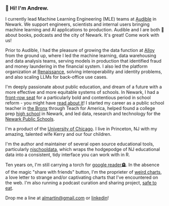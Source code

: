 ### 👋 Hi!  I'm Andrew.  

I currently lead Machine Learning Engineering (MLE) teams at [Audible](https://www.audiblecareers.com/technology) in Newark.  We support engineers, scientists and internal users bringing machine learning and AI applications to production.  Audible and I are both :star_struck: about books, podcasts and the city of Newark. 
 It's great!  Come work with us!

Prior to Audible, I had the pleasure of growing the data function at [Alloy](https://www.alloy.com/about) from the ground up, where I led the machine learning, data warehousing and data analysis teams, serving models in production that identified fraud and money laundering in the financial system.  I also led the platform organization at [Renaissance](https://www.renaissance.com/), solving interoperability and identity problems, and also scaling LLMs for back-office use cases.  

I'm deeply passionate about public education, and dream of a future with a more effective and more equitable systems of schools.  In Newark, I had a [front-row seat](https://www.the74million.org/article/the-prize-the-unwritten-appendix-by-those-inside-newarks-improving-schools/) for a particularly bold and contentious period in school reform - you might have [read about it](https://www.newyorker.com/magazine/2014/05/19/schooled)!   I started my career as a public school teacher in [the Bronx](https://insideschools.org/school/09X028) through Teach for America, helped found a college prep [high school](https://kippnj.org/schools/kipp-nca/) in Newark, and led data, research and technology for the [Newark Public Schools](https://www.nps.k12.nj.us/).  

I'm a product of the [University of Chicago](https://socialsciences.uchicago.edu/).  I live in Princeton, NJ with my amazing, talented wife Kerry and our four children.  

I'm the author and maintainer of several open source educational tools, particularly [njschooldata](https://github.com/almartin82/njschooldata), which wraps the hodgepodge of NJ educational data into a consistent, tidy interface you can work with in R.

Ten years on, I'm still carrying a torch for [google reader](https://www.buzzfeed.com/robf4/googles-lost-social-network)🪦.  In the absence of the magic "share with friends" button, I'm the proprieter of [weird charts](http://weirdcharts.com), a love letter to strange and/or captivating charts that I've encountered on the web.  I'm also running a podcast curation and sharing project, [safe to eat](https://almartin82.github.io/safe-to-eat/).  

Drop me a line at [almartin@gmail.com](mailto:almartin@gmail.com) or [linkedin](https://www.linkedin.com/in/martinandrewl/)!
